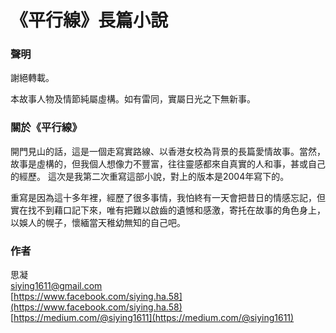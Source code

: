 # 《平行線》長篇小說

### 聲明

謝絕轉載。

本故事人物及情節純屬虛構。如有雷同，實屬日光之下無新事。

### 關於《平行線》

開門見山的話，這是一個走寫實路線、以香港女校為背景的長篇愛情故事。當然，故事是虛構的，但我個人想像力不豐富，往往靈感都來自真實的人和事，甚或自己的經歷。 這次是我第二次重寫這部小說，對上的版本是2004年寫下的。

重寫是因為這十多年裡，經歷了很多事情，我怕終有一天會把昔日的情感忘記，但實在找不到藉口記下來，唯有把難以啟齒的遺憾和感激，寄托在故事的角色身上，以娛人的幌子，懷緬當天稚幼無知的自己吧。

### 作者

思凝  
siying1611@gmail.com  
[https://www.facebook.com/siying.ha.58](https://www.facebook.com/siying.ha.58)  
[https://medium.com/@siying1611](https://medium.com/@siying1611)



